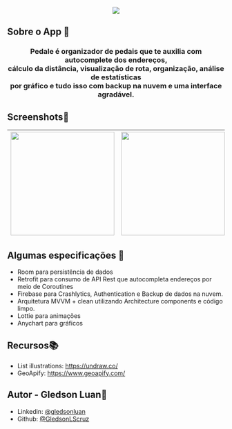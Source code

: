 <p align="center">
<img align="center" src="https://cdn.discordapp.com/attachments/558087898705166346/956928965929476166/head.png"> </p>

## Sobre o App 📱

<h3 align="center">
Pedale é organizador de pedais que te auxilia com autocomplete dos endereços,<br />
  cálculo da distância, visualização de rota, organização, análise de estatísticas <br />
  por gráfico e tudo isso com backup na nuvem e uma interface agradável.
</h3>

## Screenshots📸

<img align="center" src="https://cdn.discordapp.com/attachments/558087898705166346/957058058306060288/Screenshot_20220325-132920_Pedale.jpg" width="240"> | <img align="center" src="https://cdn.discordapp.com/attachments/558087898705166346/957058058540970034/Screenshot_20220325-132828_Pedale.jpg" width="240"> | <img align="center" src="https://cdn.discordapp.com/attachments/558087898705166346/957058058821963786/Screenshot_20220325-132837_Pedale.jpg" width="240"> | <img align="center" src="https://cdn.discordapp.com/attachments/558087898705166346/957058059090415646/Screenshot_20220325-132539_Pedale.jpg" width="240"> | <img align="center" src="https://cdn.discordapp.com/attachments/558087898705166346/957058059379802242/Screenshot_20220325-132929_Pedale.jpg" width="240"> |
--- | --- | --- | --- | --- |

## Algumas especificações 📝
* Room para persistência de dados
* Retrofit para consumo de API Rest que autocompleta endereços por meio de Coroutines
* Firebase para Crashlytics, Authentication e Backup de dados na nuvem.
* Arquitetura MVVM + clean utilizando Architecture components e código limpo.
* Lottie para animações
* Anychart para gráficos

## Recursos📚
* List illustrations: https://undraw.co/
* GeoApify: https://www.geoapify.com/

## **Autor - Gledson Luan**🚀

- Linkedin: [@gledsonluan](https://www.linkedin.com/in/gledsonluan/)
- Github: [@GledsonLScruz](https://github.com/GledsonLScruz)


